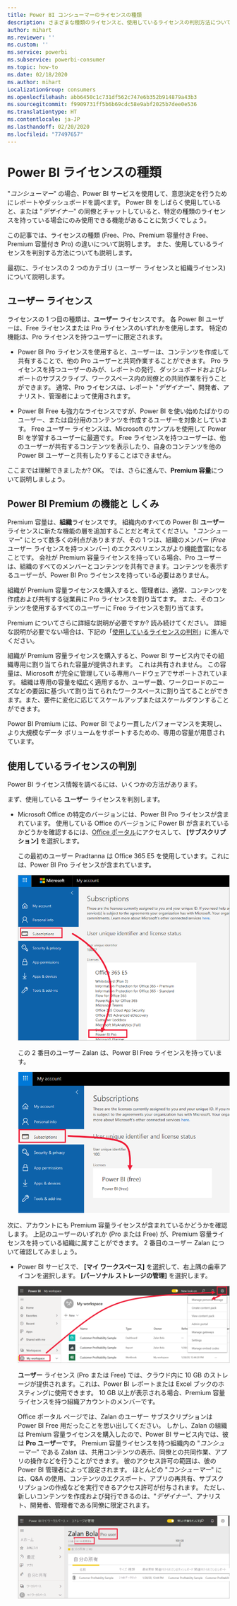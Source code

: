 ```yaml
---
title: Power BI コンシューマーのライセンスの種類
description: さまざまな種類のライセンスと、使用しているライセンスの判別方法について説明します。
author: mihart
ms.reviewer: ''
ms.custom: ''
ms.service: powerbi
ms.subservice: powerbi-consumer
ms.topic: how-to
ms.date: 02/18/2020
ms.author: mihart
LocalizationGroup: consumers
ms.openlocfilehash: abb6450c1c731df562c747e6b352b914879a43b3
ms.sourcegitcommit: f9909731ff5b6b69cdc58e9abf2025b7dee0e536
ms.translationtype: HT
ms.contentlocale: ja-JP
ms.lasthandoff: 02/20/2020
ms.locfileid: "77497657"
---
```

# <a name="types-of-power-bi-licenses"></a>Power BI ライセンスの種類
"*コンシューマー*" の場合、Power BI サービスを使用して、意思決定を行うためにレポートやダッシュボードを調べます。 Power BI をしばらく使用していると、または "*デザイナー*" の同僚とチャットしていると、特定の種類のライセンスを持っている場合にのみ使用できる機能があることに気づくでしょう。 

この記事では、ライセンスの種類 (Free、Pro、Premium 容量付き Free、Premium 容量付き Pro) の違いについて説明します。 また、使用しているライセンスを判別する方法についても説明します。  

最初に、ライセンスの 2 つのカテゴリ (ユーザー ライセンスと組織ライセンス) について説明します。 

## <a name="user-licenses"></a>ユーザー ライセンス
ライセンスの 1 つ目の種類は、**ユーザー** ライセンスです。 各 Power BI ユーザーは、Free ライセンスまたは Pro ライセンスのいずれかを使用します。 特定の機能は、Pro ライセンスを持つユーザーに限定されます。  

- Power BI Pro ライセンスを使用すると、ユーザーは、コンテンツを作成して共有することで、他の Pro ユーザーと共同作業することができます。 Pro ライセンスを持つユーザーのみが、レポートの発行、ダッシュボードおよびレポートのサブスクライブ、ワークスペース内の同僚との共同作業を行うことができます。 通常、Pro ライセンスは、レポート "*デザイナー*"、開発者、アナリスト、管理者によって使用されます。


- Power BI Free も強力なライセンスですが、Power BI を使い始めたばかりのユーザー、または自分用のコンテンツを作成するユーザーを対象としています。 Free ユーザー ライセンスは、Microsoft のサンプルを使用して Power BI を学習するユーザーに最適です。 Free ライセンスを持つユーザーは、他のユーザーが共有するコンテンツを表示したり、自身のコンテンツを他の Power BI ユーザーと共有したりすることはできません。  

ここまでは理解できましたか?  OK。 では、さらに進んで、**Premium 容量**について説明しましょう。

## <a name="what-does-power-bi-premium-do-how-does-it-work"></a>Power BI Premium の機能と しくみ
Premium 容量は、**組織**ライセンスです。 組織内のすべての Power BI **ユーザー** ライセンスに新たな機能の層を追加することだと考えてください。 "*コンシューマー*" にとって数多くの利点がありますが、その 1 つは、組織のメンバー (*Free* ユーザー ライセンスを持つメンバー) のエクスペリエンスがより機能豊富になることです。 会社が Premium 容量ライセンスを持っている場合、Pro ユーザーは、組織のすべてのメンバーとコンテンツを共有できます。コンテンツを表示するユーザーが、Power BI Pro ライセンスを持っている必要はありません。   

組織が Premium 容量ライセンスを購入すると、管理者は、通常、コンテンツを作成および共有する従業員に Pro ライセンスを割り当てます。 また、そのコンテンツを使用するすべてのユーザーに Free ライセンスを割り当てます。  

Premium についてさらに詳細な説明が必要ですか? 読み続けてください。 詳細な説明が必要でない場合は、下記の「[使用しているライセンスの判別](#find-out-which-license-you-have)」に進んでください。

組織が Premium 容量ライセンスを購入すると、Power BI サービス内でその組織専用に割り当てられた容量が提供されます。 これは共有されません。 この容量は、Microsoft が完全に管理している専用ハードウェアでサポートされています。 組織は専用の容量を幅広く適用するか、ユーザー数、ワークロードのニーズなどの要因に基づいて割り当てられたワークスペースに割り当てることができます。また、要件に変化に応じてスケールアップまたはスケールダウンすることができます。

Power BI Premium には、Power BI でより一貫したパフォーマンスを実現し、より大規模なデータ ボリュームをサポートするための、専用の容量が用意されています。 


## <a name="find-out-which-license-you-have"></a>使用しているライセンスの判別
Power BI ライセンス情報を調べるには、いくつかの方法があります。 

まず、使用している **ユーザー** ライセンスを判別します。

- Microsoft Office の特定のバージョンには、Power BI Pro ライセンスが含まれています。  使用している Office のバージョンに Power BI が含まれているかどうかを確認するには、[Office ポータル](https://portal.office.com/account)にアクセスして、 **[サブスクリプション]** を選択します。

    この最初のユーザー Pradtanna は Office 365 E5 を使用しています。これには、Power BI Pro ライセンスが含まれています。

    ![Office ポータルの [サブスクリプション] タブ](media/end-user-license/power-bi-license-office.png)

    この 2 番目のユーザー Zalan は、Power BI Free ライセンスを持っています。 

    ![Office ポータルの [サブスクリプション] タブ](media/end-user-license/power-bi-license-free.png)

次に、アカウントにも Premium 容量ライセンスが含まれているかどうかを確認します。 上記のユーザーのいずれか (Pro または Free) が、Premium 容量ライセンスを持っている組織に属すことができます。  2 番目のユーザー Zalan について確認してみましょう。  

- Power BI サービスで、 **[マイ ワークスペース]** を選択して、右上隅の歯車アイコンを選択します。 **[パーソナル ストレージの管理]** を選択します。

    ![歯車アイコンで [設定] メニューを表示する](media/end-user-license/power-bi-license-personal.png)

    **ユーザー** ライセンス (Pro または Free) では、クラウド内に 10 GB のストレージが提供されます。これは、Power BI レポートまたは Excel ブックのホスティングに使用できます。 10 GB 以上が表示される場合、Premium 容量ライセンスを持つ組織アカウントのメンバーです。

    Office ポータル ページでは、Zalan のユーザー サブスクリプションは Power BI Free 用だったことを思い出してください。 しかし、Zalan の組織は Premium 容量ライセンスを購入したので、Power BI サービス内では、彼は **Pro ユーザー**です。 Premium 容量ライセンスを持つ組織内の "*コンシューマー*" である Zalan は、共用コンテンツの表示、同僚との共同作業、アプリの操作などを行うことができます。 彼のアクセス許可の範囲は、彼の Power BI 管理者によって設定されます。 ほとんどの "*コンシューマー*" には、Q&A の使用、コンテンツのエクスポート、アプリの再共有、サブスクリプションの作成などを実行できるアクセス許可が付与されます。  ただし、新しいコンテンツを作成および発行できるのは、"*デザイナー*"、アナリスト、開発者、管理者である同僚に限定されます。   <!-- how can he be Pro if I assigned him a Free account in the O365 portal?  Is he a Pro user with consumer permissions? -->

    ![100 GB を示す [ストレージの管理] 画面](media/end-user-license/power-bi-license-100gb.png)

